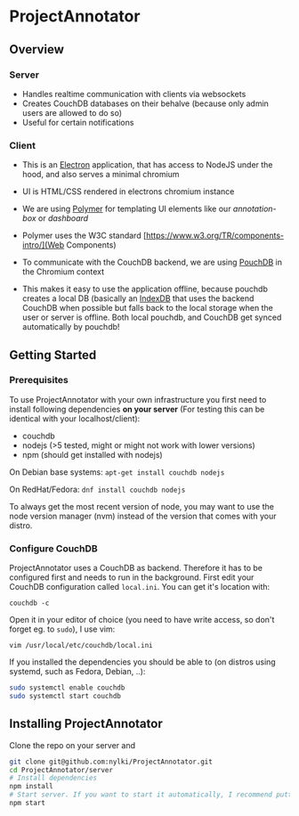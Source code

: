 # ProjectAnnotator
## Overview
### Server
- Handles realtime communication with clients via websockets
- Creates CouchDB databases on their behalve (because only admin users are allowed to do so)
- Useful for certain notifications

### Client

- This is an [Electron](http://electron.atom.io/) application, that has access to NodeJS under the hood, and also serves a minimal chromium

- UI is HTML/CSS rendered in electrons chromium instance

- We are using [Polymer](http://polymer-project.org/) for templating UI elements like our *annotation-box* or *dashboard*

- Polymer uses the W3C standard [https://www.w3.org/TR/components-intro/](Web Components)

- To communicate with the CouchDB backend, we are using [PouchDB](http://pouchdb.com/) in the Chromium context

- This makes it easy to use the application offline, because pouchdb creates a local DB (basically an [IndexDB](https://developer.mozilla.org/en-US/docs/Web/API/IndexedDB_API) that uses the backend CouchDB when possible but falls back to the local storage when the user or server is offline. Both local pouchdb, and CouchDB get synced automatically by pouchdb!


## Getting Started
### Prerequisites
To use ProjectAnnotator with your own infrastructure you first need to install following dependencies **on your server** (For testing this can be identical with your localhost/client):
- couchdb
- nodejs (>5 tested, might or might not work with lower versions)
- npm (should get installed with nodejs)

On Debian base systems:
`apt-get install couchdb nodejs`

On RedHat/Fedora:
`dnf install couchdb nodejs`

To always get the most recent version of node, you may want to use the node version manager (nvm) instead of the version that comes with your distro.


### Configure CouchDB
ProjectAnnotator uses a CouchDB as backend. Therefore it has to be configured first and needs to run in the background.
First edit your CouchDB configuration called `local.ini`. You can get it's location with:

`couchdb -c`

Open it in your editor of choice (you need to have write access, so don't forget eg. to `sudo`), I use vim:

`vim /usr/local/etc/couchdb/local.ini`


If you installed the dependencies you should be able to (on distros using systemd, such as Fedora, Debian, ..):

```.sh
sudo systemctl enable couchdb
sudo systemctl start couchdb
```



## Installing ProjectAnnotator
Clone the repo on your server and
```.sh
git clone git@github.com:nylki/ProjectAnnotator.git
cd ProjectAnnotator/server
# Install dependencies
npm install
# Start server. If you want to start it automatically, I recommend putting it into the crontab, or creating a systemd service
npm start
```


